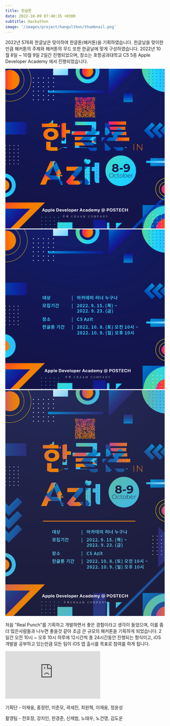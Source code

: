 ```yaml
---
title: 한글톤
date: 2022-10-09 07:40:35 +0300
subtitle: Hackathon
image: '/images/project/hangulthon/thumbnail.png'
---
```


2022년 576회 한글날은 맞이하여 한글톤(해커톤)을 기획하였습니다. 한글날을 맞이한 만큼 해커톤의 주제와 해커톤의 무드 또한 한글날에 맞게 구성하였습니다.
2022년 10월 8일 ~ 10월 9일 2일간 진행되었으며, 장소는 포항공과대학교 C5 5층 Apple Developer Academy 에서 진행되었습니다.

<div class="gallery-box">
  <div class="gallery">
    <img src="/images/project/hangulthon/insta.png" alt="Project">
    <img src="/images/project/hangulthon/insta2.png" alt="Project">
    <img src="/images/project/hangulthon/poster.png" alt="Project">
  </div>
</div>

처음 "Real Punch"를 기획하고 개발하면서 좋은 경험이라고 생각이 들었으며, 이를 좀더 많은사람들과 나누면 좋을것 같아 조금 큰 규모의 해커톤을 기획하게 되었습니다. 2일간 오전 10시 ~ 오후 10시 하루에 12시간씩 총 24시간동안 진행되는 형식이고, iOS 개발을 공부하고 있는만큼 모든 팀이 iOS 앱 출시를 목표로 참여를 하게 됩니다. 

<p><iframe src="https://www.youtube.com/embed/QyQ85DEVpbc" frameborder="0" allowfullscreen></iframe></p>

기획단 - 이재웅, 홍정민, 이준모, 곽세진, 최원혁, 이재웅, 정윤성

촬영팀 - 전호정, 강지인, 한경준, 신제범, 노태우, 노건영, 김도운
